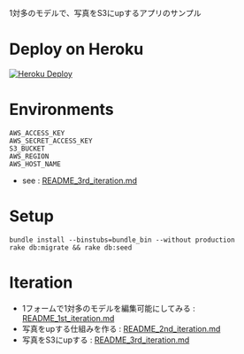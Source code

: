 
1対多のモデルで、写真をS3にupするアプリのサンプル

# Deploy on Heroku

[![Heroku Deploy](https://www.herokucdn.com/deploy/button.png)](https://heroku.com/deploy?template=https://github.com/kasei-san/relation_form_sample)

# Environments

```
AWS_ACCESS_KEY
AWS_SECRET_ACCESS_KEY
S3_BUCKET
AWS_REGION
AWS_HOST_NAME
```

- see : [README_3rd_iteration.md](README_3rd_iteration.md)

# Setup

```
bundle install --binstubs=bundle_bin --without production
rake db:migrate && rake db:seed
```
# Iteration

- 1フォームで1対多のモデルを編集可能にしてみる : [README_1st_iteration.md](README_1st_iteration.md)
- 写真をupする仕組みを作る : [README_2nd_iteration.md](README_2nd_iteration.md)
- 写真をS3にupする : [README_3rd_iteration.md](README_3rd_iteration.md)
